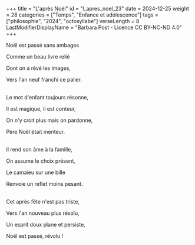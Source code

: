 +++
title = "L'après Noël"
id = "l_apres_noel_23"
date = 2024-12-25
weight = 28
categories = ["Temps", "Enfance et adolescence"]
tags = ["philosophie", "2024", "octosyllabe"]
verseLength = 8
LastModifierDisplayName = "Barbara Post - Licence CC BY-NC-ND 4.0"
+++

Noël est passé sans ambages

Comme un beau livre relié

Dont on a rêvé les images,

Vers l'an neuf franchi ce palier.

 \
Le mot d'enfant toujours résonne,

Il est magique, il est conteur,

On n'y croit plus mais on pardonne,

Père Noël était menteur.

 \
Il rend son âme à la famille,

On assume le choix présent,

Le camaïeu sur une bille

Renvoie un reflet moins pesant.

 \
Cet après fête n'est pas triste,

Vers l'an nouveau plus résolu,

Un esprit doux plane et persiste,

Noël est passé, révolu !
